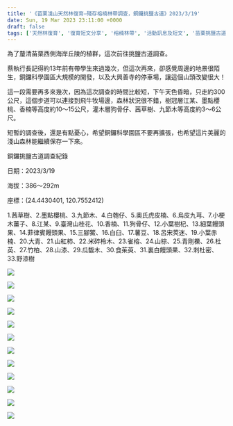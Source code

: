 ```yaml
---
title: '《苗栗淺山天然林復育—殘存榕楠林帶調查，銅鑼挑鹽古道》2023/3/19'
date: Sun, 19 Mar 2023 23:11:00 +0000
draft: false
tags: ['天然林復育', '復育短文分享', '榕楠林帶', '活動訊息及短文', '苗栗挑鹽古道', '苗栗淺山']
---
```


為了釐清苗栗西側海岸丘陵的植群，這次前往挑鹽古道調查。

蔡執行長記得約13年前有帶學生來過幾次，但這次再來，卻感覺周邊的地景很陌生，銅鑼科學園區大規模的開發，以及大興善寺的停車場，讓這個山頭改變很大！

這一段需要再多來幾次，因為這次調查的時間比較短，下午天色昏暗，只走約300公尺，這個步道可以連接到飛牛牧場邊，森林狀況很不錯，樹冠層江某、墨點櫻桃、香楠等高度約10～15公尺，灌木層狗骨仔、茜草樹、九節木等高度約3～6公尺。

短暫的調查後，還是有點憂心，希望銅鑼科學園區不要再擴張，也希望這片美麗的淺山森林能繼續保存一下來。

銅鑼挑鹽古道調查紀錄

日期：2023/3/19

海拔：386～292m

座標：(24.4430401, 120.7552412)

1.茜草樹、2.墨點櫻桃、3.九節木、4.白匏仔、5.奧氏虎皮楠、6.烏皮九芎、7.小梗木薑子、8.江某、9.臺灣山桂花、10.香楠、11.狗骨仔、12.小葉樹杞、13.細葉饅頭果、14.菲律賓饅頭果、15.三腳鱉、16.白臼、17.薯豆、18.呂宋莢迷、19.小葉赤楠、20.大青、21.山紅柿、22.米碎柃木、23.雀榕、24.山棕、25.青剛櫟、26.杜英、27.竹柏、28.山漆、29.瓜馥木、30.食茱萸、31.裏白饅頭果、32.刺杜密、33.野漆樹

![](https://www.reforestation.tw/wp-content/uploads/2023/06/20230319-銅鑼挑鹽古道-苗栗淺山天然林復育—殘存榕楠林帶調查2-1024x768.jpg)

![](https://www.reforestation.tw/wp-content/uploads/2023/06/20230319-銅鑼挑鹽古道-母樹調查4-1024x768.jpg)

![](https://www.reforestation.tw/wp-content/uploads/2023/06/20230319-銅鑼挑鹽古道-母樹調查5.jpg)

![](https://www.reforestation.tw/wp-content/uploads/2023/06/20230319-銅鑼挑鹽古道-母樹調查6.jpg)

![](https://www.reforestation.tw/wp-content/uploads/2023/06/20230319-銅鑼挑鹽古道-母樹調查7.jpg)

![](https://www.reforestation.tw/wp-content/uploads/2023/06/20230319-銅鑼挑鹽古道-母樹調查10.jpg)

![](https://www.reforestation.tw/wp-content/uploads/2023/06/20230319-銅鑼挑鹽古道-母樹調查11-1024x768.jpg)

![](https://www.reforestation.tw/wp-content/uploads/2023/06/20230319-銅鑼挑鹽古道-苗栗淺山天然林復育—殘存榕楠林帶調查11-1024x768.jpg)

![](https://www.reforestation.tw/wp-content/uploads/2023/06/20230319-銅鑼挑鹽古道-母樹調查15.jpg)

![](https://www.reforestation.tw/wp-content/uploads/2023/06/20230319-銅鑼挑鹽古道-母樹調查16.jpg)

![](https://www.reforestation.tw/wp-content/uploads/2023/06/20230319-銅鑼挑鹽古道-母樹調查19-1024x768.jpg)

![](https://www.reforestation.tw/wp-content/uploads/2023/06/20230319-銅鑼挑鹽古道-母樹調查27-1024x768.jpg)